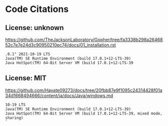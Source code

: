 # Code Citations

## License: unknown
https://github.com/TheJacksonLaboratory/Gopher/tree/fa3338b298a2646852c7e7e24d3c90950210ec74/docs/01_installation.rst

```
.0.1" 2021-10-19 LTS
Java(TM) SE Runtime Environment (build 17.0.1+12-LTS-39)
Java HotSpot(TM) 64-Bit Server VM (build 17.0.1+12-LTS-39
```


## License: MIT
https://github.com/Hayate09273/docs/tree/20fbb87e9f1095c24314428f01a34d1668494666/content/ja/docs/Java/windows.md

```
10-19 LTS
Java(TM) SE Runtime Environment (build 17.0.1+12-LTS-39)
Java HotSpot(TM) 64-Bit Server VM (build 17.0.1+12-LTS-39, mixed mode, sharing)
`
```

